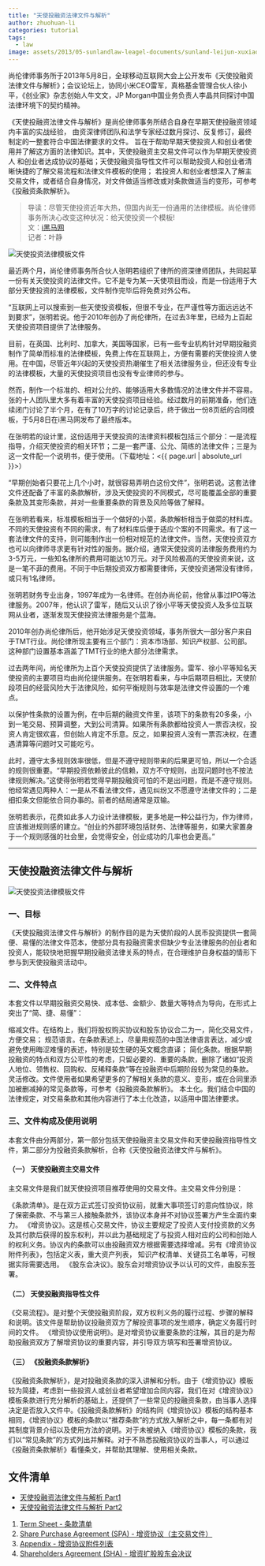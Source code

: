 ```yaml
---
title: "天使投融资法律文件与解析"
author: zhuohuan-li
categories: tutorial
tags:
  - law
image: assets/2013/05-sunlandlaw-leagel-documents/sunland-leijun-xuxiaoping.jpg
---
```


尚伦律师事务所于2013年5月8日，全球移动互联网大会上公开发布《天使投融资法律文件与解析》；会议论坛上，协同小米CEO雷军，真格基金管理合伙人徐小平，《创业家》杂志创始人牛文文，JP Morgan中国业务负责人李晶共同探讨中国法律环境下的契约精神。

《天使投融资法律文件与解析》是尚伦律师事务所结合自身在早期天使投融资领域内丰富的实战经验， 由资深律师团队和法学专家经过数月探讨、反复修订，最终制定的一整套符合中国法律要求的文件。 旨在于帮助早期天使投资人和创业者使用并了解这方面的法律知识。其中，天使投融资主交易文件可以作为早期天使投资人 和创业者达成协议的基础；天使投融资指导性文件可以帮助投资人和创业者清晰快捷的了解交易流程和法律文件模板的使用； 若投资人和创业者想深入了解主交易文件，或者结合自身情况，对文件做适当修改或对条款做适当的变形，可参考《投融资条款解析》。

> 导读：尽管天使投资近年大热，但国内尚无一份通用的法律模板。尚伦律师事务所决心改变这种状况：给天使投资一个模板!  
> 文：[i黑马网](http://www.iheima.com/article-40071.html)  
> 记者：叶静  

![天使投资法律模板文件](/assets/2013/05-sunlandlaw-leagel-documents/chuangyejia.jpg)

最近两个月，尚伦律师事务所合伙人张明若组织了律所的资深律师团队，共同起草一份有关天使投资的法律文件。它不是专为某一天使项目而设，而是一份适用于大部分天使投资的法律模板，文件制作完毕后将免费对外公布。

“互联网上可以搜索到一些天使投资模板，但很不专业，在严谨性等方面远远达不到要求”，张明若说。他于2010年创办了尚伦律所，在过去3年里，已经为上百起天使投资项目提供了法律服务。

目前，在英国、比利时、加拿大，美国等国家，已有一些专业机构针对早期投融资制作了简单而标准的法律模板，免费上传在互联网上，方便有需要的天使投资人使用。在中国，尽管近年兴起的天使投资热潮催生了相关法律服务业，但还没有专业的法律模板，大量的天使投资项目也没有专业律师的参与。

然而，制作一个标准的、相对公允的、能够适用大多数情况的法律文件并不容易。张的十人团队里大多有着丰富的天使投资项目经验。经过数月的前期准备，他们连续闭门讨论了半个月，在有了10万字的讨论记录后，终于做出一份8页纸的合同模板，于5月8日在i黑马网发布了最终版本。

在张明若的设计里，这份适用于天使投资的法律资料模板包括三个部分：一是流程指导，介绍天使投资的相关环节；二是一套严谨、公允、简练的法律文件；三是为这一文件配一个说明书，便于使用。（下载地址：<{{ page.url | absolute_url }}>）

“早期创始者只要花上几个小时，就很容易弄明白这份文件”，张明若说。这套法律文件还配备了丰富的条款解析，涉及天使投资的不同模式，尽可能覆盖全部的重要条款及其变形条款，并对一些重要条款的背景及风险等做了解释。

在张明若看来，标准模板相当于一个做好的小菜，条款解析相当于做菜的材料库。不同的天使投资有不同的需求，有了材料库后便于适应个案的不同需求。有了这一套法律文件的支持，则可能制作出一份相对规范的法律文件。当然，天使投资双方也可以向律师寻求更有针对性的服务。据介绍，通常天使投资的法律服务费用约为3-5万元，一些知名律所的费用可能达10万元。对于风险极高的天使投资来说，这是一笔不菲的费用。不同于中后期投资双方都需要律师，天使投资通常没有律师，或只有1名律师。

张明若财务专业出身，1997年成为一名律师。在创办尚伦前，他曾从事过IPO等法律服务。2007年，他认识了雷军，随后又认识了徐小平等天使投资人及多位互联网从业者，逐渐发现天使投资法律服务是个蓝海。

2010年创办尚伦律所后，他开始涉足天使投资领域，事务所很大一部分客户来自于TMT行业。尚伦律所现主要有三个部门：资本市场部、知识产权部、公司部。这种部门设置基本涵盖了TMT行业的绝大部分法律需求。

过去两年间，尚伦律所为上百个天使投资提供了法律服务。雷军、徐小平等知名天使投资的主要项目均由尚伦提供服务。在张明若看来，与中后期项目相比，天使阶段项目的经营风险大于法律风险，如何平衡规则与效率是法律文件设置的一个难点。

以保护性条款的设置为例，在中后期的融资文件里，该项下的条款有20多条，小到一笔交易、预算调整，大到公司清算。如果所有条款都给投资人一票否决权，投资人肯定很欢喜，但创始人肯定不乐意。反之，如果投资人没有一票否决权，在遭遇清算等问题时又可能吃亏。

此时，遵守太多规则效率很低，但是不遵守规则带来的后果更可怕，所以一个合适的规则很重要。“早期投资依赖彼此的信赖，双方不守规则，出现问题时也不按法律规则解决。”这使得张明若觉得早期投融资可怕的不是出问题，而是不遵守规则。他经常遇见两种人：一是从不看法律文件，遇见纠纷又不愿遵守法律文件的；二是细扣条文但能依合同办事的。前者的结局通常是双输。

张明若表示，花费如此多人力设计法律模板，更多地是一种公益行为，作为律师，应该推进规则感的建立。“创业的外部环境包括财务、法律等服务，如果大家置身于一个规则感强的社会里，会觉得安全，创业成功的几率也会更高。”

-----

## 天使投融资法律文件与解析

![天使投资法律模板文件](/assets/2013/05-sunlandlaw-leagel-documents/docment-analyze.jpg)

### 一、目标

《天使投融资法律文件与解析》的制作目的是为天使阶段的人民币投资提供一套简便、易懂的法律文件范本，使部分具有投融资需求但缺少专业法律服务的创业者和投资人，能较快地把握早期投融资法律关系的特点，在合理维护自身权益的情形下参与到天使投融资活动中。

### 二、文件特点

本套文件以早期投融资交易快、成本低、金额少、数量大等特点为导向，在形式上突出了“简、捷、易懂”：

缩减文件。在结构上，我们将股权购买协议和股东协议合二为一，简化交易文件，方便交易；
规范语言。在条款表述上，尽量用规范的中国法律语言表达，减少或避免使用晦涩难懂的表述，特别是较生硬的英文概念直译；
简化条款。根据早期投融资的特点和双方公平性的考虑，只留必要的、重要的条款，删除了诸如“投资人地位、领售权、回购权、反稀释条款”等在投融资中后期阶段较为常见的条款。
灵活修改。文件使用者如果希望更多的了解相关条款的意义、变形，或在合同里添加被删减掉的常见条款等，可参考《投融资条款解析》。
本土化。我们结合中国的法律规定，对交易条款和其他内容进行了本土化改造，以适用中国法律要求。

### 三、文件构成及使用说明

本套文件由分两部分，第一部分包括天使投融资主交易文件和天使投融资指导性文件，第二部分为投融资条款解析，合称《天使投融资法律文件与解析》。

#### （一） 天使投融资主交易文件

主交易文件是我们就天使投资项目推荐使用的交易文件。主交易文件分别是：

《条款清单》。是在双方正式签订投资协议前，就重大事项签订的意向性协议，除了保密条款、不与第三人接触条款外，该协议本身并不对协议签署方产生全面约束力。
《增资协议》。这是核心交易文件，协议主要规定了投资人支付投资款的义务及其付款后获得的股东权利，并以此为基础规定了与投资人相对应的公司和创始人的权利义务。协议内的条款可以由投融资双方根据需要选择增减。另有《增资协议附件列表》，包括定义表，重大资产列表， 知识产权清单、关键员工名单等，可根据实际需要选用。
《股东会决议》。股东会对增资协议予以认可的文件，由股东签署。

#### （二） 天使投融资指导性文件

《交易流程》。是对整个天使投融资阶段，双方权利义务的履行过程、步骤的解释和说明。该文件是帮助协议投融资双方了解投资事项的发生顺序，确定义务履行时间的文件。
《增资协议使用说明》。是对增资协议重要条款的注解，其目的是为帮助投融资双方了解增资协议的重要内容，并引导双方填写和签署增资协议。

#### （三） 《投融资条款解析》

《投融资条款解析》，是对投融资条款的深入讲解和分析。由于《增资协议》模板较为简捷，考虑到一些投资人或创业者希望增加合同内容，我们在对《增资协议》模板条款进行充分解析的基础上，还提供了一些常见的投融资条款，由当事人选择决定是否放入文件中。《投融资条款解析》的结构同《增资协议》模板的结构基本相同，《增资协议》模板的条款以“推荐条款”的方式放入解析之中，每一条都有对其制度背景介绍以及使用方法的说明。对于未被纳入《增资协议》模板的条款，我们以“常见条款”的方式列出并解释。对于不熟悉投融资协议的当事人，可以通过《投融资条款解析》看懂条文，并帮助其理解、使用相关条款。

## 文件清单

- [天使投融资法律文件与解析 Part1](/assets/2013/05-sunlandlaw-leagel-documents/sunland-angel-investment-and-financing-legal-document-analyze-part1.pdf)
- [天使投融资法律文件与解析 Part2](/assets/2013/05-sunlandlaw-leagel-documents/sunland-angel-investment-and-financing-legal-document-analyze-part2.pdf)

1. [Term Sheet - 条款清单](/assets/2013/05-sunlandlaw-leagel-documents/1-term-sheet.doc)
2. [Share Purchase Agreement (SPA) - 增资协议（主交易文件）](/assets/2013/05-sunlandlaw-leagel-documents/2-share-purchase-agreement.doc)
3. [Appendix - 增资协议附件列表](/assets/2013/05-sunlandlaw-leagel-documents/3-share-purchase-agreement-appendix.doc)
4. [Shareholders Agreement (SHA) - 增资扩股股东会决议](/assets/2013/05-sunlandlaw-leagel-documents/4-shareholders-agreement.doc )
